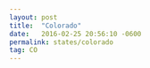 ```yaml
---
layout: post
title:  "Colorado"
date:   2016-02-25 20:56:10 -0600
permalink: states/colorado
tag: CO
---
```

